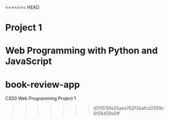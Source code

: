 <<<<<<< HEAD
# Project 1

Web Programming with Python and JavaScript
=======
# book-review-app
CS50 Web Programming Project 1
>>>>>>> d01f515fe25aee762f2bafcd2599c6f58459e5ff
